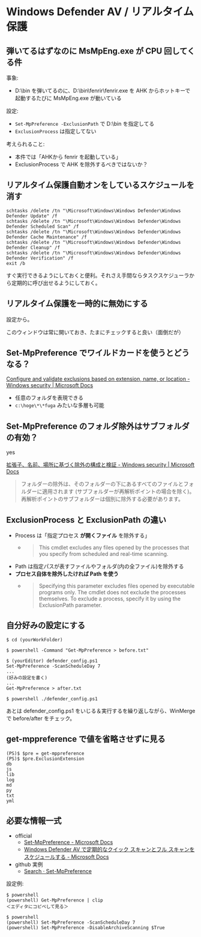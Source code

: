 # Windows Defender AV / リアルタイム保護

## 弾いてるはずなのに MsMpEng.exe が CPU 回してくる件
事象:

- D:\bin を弾いてるのに、D:\bin\fenrir\fenrir.exe を AHK からホットキーで起動するたびに MsMpEng.exe が動いている

設定:

- `Set-MpPreference -ExclusionPath` で D:\bin を指定してる
- `ExclusionProcess` は指定してない

考えられること:

- 本件では「AHKから fenrir を起動している」
- ExclusionProcess で AHK を除外するべきではないか？

## リアルタイム保護自動オンをしているスケジュールを消す

```
schtasks /delete /tn "\Microsoft\Windows\Windows Defender\Windows Defender Update" /f
schtasks /delete /tn "\Microsoft\Windows\Windows Defender\Windows Defender Scheduled Scan" /f
schtasks /delete /tn "\Microsoft\Windows\Windows Defender\Windows Defender Cache Maintenance" /f
schtasks /delete /tn "\Microsoft\Windows\Windows Defender\Windows Defender Cleanup" /f
schtasks /delete /tn "\Microsoft\Windows\Windows Defender\Windows Defender Verification" /f
exit /b
```

すぐ実行できるようにしておくと便利。それさえ手間ならタスクスケジューラから定期的に呼び出せるようにしておく。

## リアルタイム保護を一時的に無効にする
設定から。

このウィンドウは常に開いておき、たまにチェックすると良い（面倒だが）

## Set-MpPreference でワイルドカードを使うとどうなる？
[Configure and validate exclusions based on extension, name, or location - Windows security | Microsoft Docs](https://docs.microsoft.com/en-us/windows/security/threat-protection/microsoft-defender-antivirus/configure-extension-file-exclusions-microsoft-defender-antivirus#use-wildcards-in-the-file-name-and-folder-path-or-extension-exclusion-lists)

- 任意のフォルダを表現できる
- `c:\hoge\*\*fuga` みたいな多層も可能

## Set-MpPreference のフォルダ除外はサブフォルダの有効？
yes

[拡張子、名前、場所に基づく除外の構成と検証 - Windows security | Microsoft Docs](https://docs.microsoft.com/ja-jp/windows/security/threat-protection/microsoft-defender-antivirus/configure-extension-file-exclusions-microsoft-defender-antivirus#use-wildcards-in-the-file-name-and-folder-path-or-extension-exclusion-lists)

> フォルダーの除外は、そのフォルダーの下にあるすべてのファイルとフォルダーに適用されます (サブフォルダーが再解析ポイントの場合を除く)。 再解析ポイントのサブフォルダーは個別に除外する必要があります。

## ExclusionProcess と ExclusionPath の違い
- Process は「指定プロセス **が開くファイル** を除外する」
    - >This cmdlet excludes any files opened by the processes that you specify from scheduled and real-time scanning.
- Path は指定パスが表すファイルやフォルダ(内の全ファイル)を除外する
- **プロセス自体を除外したければ Path を使う**
    - > Specifying this parameter excludes files opened by executable programs only. The cmdlet does not exclude the processes themselves. To exclude a process, specify it by using the ExclusionPath parameter.

## 自分好みの設定にする

```
$ cd (yourWorkFolder)

$ powershell -Command "Get-MpPreference > before.txt"

$ (yourEditor) defender_config.ps1
Set-MpPreference -ScanScheduleDay 7
...
(好みの設定を書く)
...
Get-MpPreference > after.txt

$ powershell ./defender_config.ps1
```

あとは defender_config.ps1 をいじる＆実行するを繰り返しながら、WinMerge で before/after をチェック。

## get-mppreference で値を省略させずに見る

```
(PS)$ $pre = get-mppreference
(PS)$ $pre.ExclusionExtension
db
js
lib
log
md
py
txt
yml
```

## 必要な情報一式
- official
    - [Set-MpPreference - Microsoft Docs](https://docs.microsoft.com/en-us/powershell/module/defender/set-mppreference?view=win10-ps)
    - [Windows Defender AV で定期的なクイック スキャンとフル スキャンをスケジュールする - Microsoft Docs](https://docs.microsoft.com/ja-jp/windows/security/threat-protection/windows-defender-antivirus/scheduled-catch-up-scans-windows-defender-antivirus)
- github 実例
    - [Search · Set-MpPreference](https://github.com/search?l=PowerShell&q=Set-MpPreference&type=Code)

設定例:

```
$ powershell
(powershell) Get-MpPreference | clip
＜エディタにコピペして見る＞
```

```
$ powershell
(powershell) Set-MpPreference -ScanScheduleDay 7
(powershell) Set-MpPreference -DisableArchiveScanning $True
```
